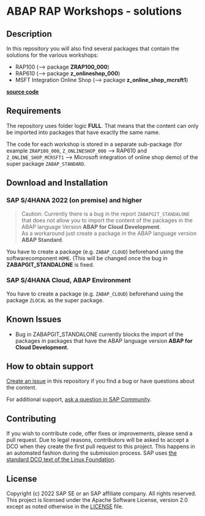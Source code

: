 # ABAP RAP Workshops - solutions

## Description

In this repository you will also find several packages that contain the solutions for the various workshops:   

- RAP100  (--> package **ZRAP100_000**)  
- RAP610  (--> package **z_onlineshop_000**)
- MSFT Integration Online Shop (--> package **z_online_shop_mcrsft1**)

**[source code](/src)**   

## Requirements

The repository uses folder logic **FULL**. That means that the content can only be imported into packages that have exactly the same name.  

The code for each workshop is stored in a separate sub-package (for example `ZRAP100_000`, `Z_ONLINESHOP_000` --> RAP610 and `Z_ONLINE_SHOP_MCRSFT1` --> Microsoft integration of online shop demo) of the super package `ZABAP_STANDARD`.  

## Download and Installation

### SAP S/4HANA 2022 (on premise) and higher

> Caution: 
> Currently there is a bug in the report `ZABAPGIT_STANDALONE` that does not allow you to import the content of the packages in the ABAP language Version **ABAP for Cloud Development**.  
> As a workaround just create a package in the ABAP language version **ABAP Standard**.  

You have to create a package (e.g. `ZABAP_CLOUD`) beforehand using the softwarecomponent `HOME`.  (This will be changed once the bug in **ZABAPGIT_STANDALONE** is fixed.  

### SAP S/4HANA Cloud, ABAP Environment

You have to create a package (e.g. `ZABAP_CLOUD`) beforehand using the package `ZLOCAL` as the super package. 

## Known Issues

- Bug in ZABAPGIT_STANDALONE currently blocks the import of the packages in packages that have the ABAP language version **ABAP for Cloud Development**.  

## How to obtain support

[Create an issue](https://github.com/SAP-samples/<repository-name>/issues) in this repository if you find a bug or have questions about the content.
 
For additional support, [ask a question in SAP Community](https://answers.sap.com/questions/ask.html).

## Contributing
If you wish to contribute code, offer fixes or improvements, please send a pull request. Due to legal reasons, contributors will be asked to accept a DCO when they create the first pull request to this project. This happens in an automated fashion during the submission process. SAP uses [the standard DCO text of the Linux Foundation](https://developercertificate.org/).

## License
Copyright (c) 2022 SAP SE or an SAP affiliate company. All rights reserved. This project is licensed under the Apache Software License, version 2.0 except as noted otherwise in the [LICENSE](LICENSES/Apache-2.0.txt) file.
